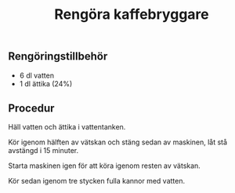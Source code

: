 ﻿---
title: Rengöra kaffebryggare
slug: rengora-kaffebryggare
---

## Rengöringstillbehör

* 6 dl vatten
* 1 dl ättika (24%)

## Procedur

Häll vatten och ättika i vattentanken.

Kör igenom hälften av vätskan och stäng sedan av maskinen, låt stå avstängd i 15 minuter.

Starta maskinen igen för att köra igenom resten av vätskan.

Kör sedan igenom tre stycken fulla kannor med vatten.
